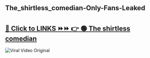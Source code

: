 
 ## The_shirtless_comedian-Only-Fans-Leaked

# <h2><a href="https://clipsfans.com/The_shirtless_comedian&ref=git">🔗 Click to LINKS ⏩⏩ 👉 🟢 The shirtless comedian </a></h2>

<a href="https://clipsfans.com/The_shirtless_comedian&ref=git" rel="nofollow" data-target="animated-image.originalLink"><img src="https://i.ibb.co.com/xMMVF88/686577567.gif" alt="Viral Video Original" style="max-width: 100%; display: inline-block;" data-target="animated-image.originalImage"></a>
